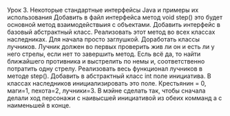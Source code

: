 Урок 3. Некоторые стандартные интерфейсы Java и примеры их использования
Добавить в файл интерфейса метод void step() это будет основной метод взаимодействыия с объектами. Добавить интерфейс в базовый абстрактный класс. Реализовать этот метод во всех классах наследниках. Для начала просто заглушкой.
Доработать классы лучников. Лучник должен во первых проверить жив ли он и есть ли у него стрелы, если нет то завершить метод. Есль всё да, то найти ближайшего противника и выстрелить по немы и, соответственно потратить одну стрелу. Реализовать весь функционал лучников в методе step().
Добавить в абстрактный класс int поле инициатива. В классах наследников инициализировать это поле. Крестьянин = 0, маги=1, пехота=2, лучники=3. В мэйне сделать так, чтобы сначала делали ход персонажи с наивысшей инициативой из обеих комманд а с наименьшей в конце.
